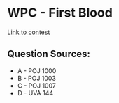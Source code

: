 # WPC - First Blood

[Link to contest](https://vjudge.net/contest/190740)

## Question Sources:
+ A - POJ 1000
+ B - POJ 1003
+ C - POJ 1007
+ D - UVA 144

